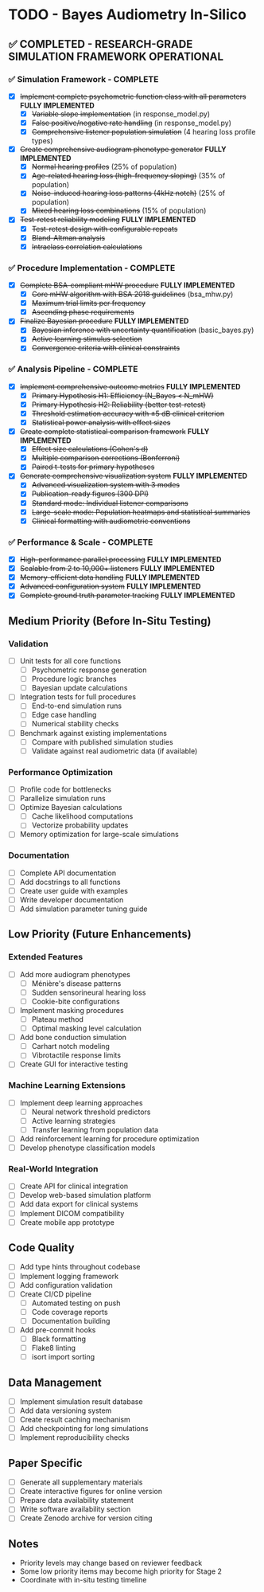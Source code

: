 # TODO - Bayes Audiometry In-Silico

## ✅ COMPLETED - RESEARCH-GRADE SIMULATION FRAMEWORK OPERATIONAL

### ✅ Simulation Framework - COMPLETE
- [x] ~~Implement complete psychometric function class with all parameters~~ **FULLY IMPLEMENTED**
  - [x] ~~Variable slope implementation~~ (in response_model.py)
  - [x] ~~False positive/negative rate handling~~ (in response_model.py)
  - [x] ~~Comprehensive listener population simulation~~ (4 hearing loss profile types)
- [x] ~~Create comprehensive audiogram phenotype generator~~ **FULLY IMPLEMENTED**
  - [x] ~~Normal hearing profiles~~ (25% of population)
  - [x] ~~Age-related hearing loss (high-frequency sloping)~~ (35% of population)
  - [x] ~~Noise-induced hearing loss patterns (4kHz notch)~~ (25% of population)
  - [x] ~~Mixed hearing loss combinations~~ (15% of population)
- [x] ~~Test-retest reliability modeling~~ **FULLY IMPLEMENTED**
  - [x] ~~Test-retest design with configurable repeats~~
  - [x] ~~Bland-Altman analysis~~
  - [x] ~~Intraclass correlation calculations~~

### ✅ Procedure Implementation - COMPLETE
- [x] ~~Complete BSA-compliant mHW procedure~~ **FULLY IMPLEMENTED**
  - [x] ~~Core mHW algorithm with BSA 2018 guidelines~~ (bsa_mhw.py)
  - [x] ~~Maximum trial limits per frequency~~
  - [x] ~~Ascending phase requirements~~
- [x] ~~Finalize Bayesian procedure~~ **FULLY IMPLEMENTED**
  - [x] ~~Bayesian inference with uncertainty quantification~~ (basic_bayes.py)
  - [x] ~~Active learning stimulus selection~~
  - [x] ~~Convergence criteria with clinical constraints~~

### ✅ Analysis Pipeline - COMPLETE
- [x] ~~Implement comprehensive outcome metrics~~ **FULLY IMPLEMENTED**
  - [x] ~~Primary Hypothesis H1: Efficiency (N_Bayes < N_mHW)~~
  - [x] ~~Primary Hypothesis H2: Reliability (better test-retest)~~
  - [x] ~~Threshold estimation accuracy with ±5 dB clinical criterion~~
  - [x] ~~Statistical power analysis with effect sizes~~
- [x] ~~Create complete statistical comparison framework~~ **FULLY IMPLEMENTED**
  - [x] ~~Effect size calculations (Cohen's d)~~
  - [x] ~~Multiple comparison corrections (Bonferroni)~~
  - [x] ~~Paired t-tests for primary hypotheses~~
- [x] ~~Generate comprehensive visualization system~~ **FULLY IMPLEMENTED**
  - [x] ~~Advanced visualization system with 3 modes~~
  - [x] ~~Publication-ready figures (300 DPI)~~
  - [x] ~~Standard mode: Individual listener comparisons~~
  - [x] ~~Large-scale mode: Population heatmaps and statistical summaries~~
  - [x] ~~Clinical formatting with audiometric conventions~~

### ✅ Performance & Scale - COMPLETE
- [x] ~~High-performance parallel processing~~ **FULLY IMPLEMENTED**
- [x] ~~Scalable from 2 to 10,000+ listeners~~ **FULLY IMPLEMENTED**
- [x] ~~Memory-efficient data handling~~ **FULLY IMPLEMENTED**
- [x] ~~Advanced configuration system~~ **FULLY IMPLEMENTED**
- [x] ~~Complete ground truth parameter tracking~~ **FULLY IMPLEMENTED**

## Medium Priority (Before In-Situ Testing)

### Validation

- [ ] Unit tests for all core functions
  - [ ] Psychometric response generation
  - [ ] Procedure logic branches
  - [ ] Bayesian update calculations
- [ ] Integration tests for full procedures
  - [ ] End-to-end simulation runs
  - [ ] Edge case handling
  - [ ] Numerical stability checks
- [ ] Benchmark against existing implementations
  - [ ] Compare with published simulation studies
  - [ ] Validate against real audiometric data (if available)

### Performance Optimization

- [ ] Profile code for bottlenecks
- [ ] Parallelize simulation runs
- [ ] Optimize Bayesian calculations
  - [ ] Cache likelihood computations
  - [ ] Vectorize probability updates
- [ ] Memory optimization for large-scale simulations

### Documentation

- [ ] Complete API documentation
- [ ] Add docstrings to all functions
- [ ] Create user guide with examples
- [ ] Write developer documentation
- [ ] Add simulation parameter tuning guide

## Low Priority (Future Enhancements)

### Extended Features

- [ ] Add more audiogram phenotypes
  - [ ] Ménière's disease patterns
  - [ ] Sudden sensorineural hearing loss
  - [ ] Cookie-bite configurations
- [ ] Implement masking procedures
  - [ ] Plateau method
  - [ ] Optimal masking level calculation
- [ ] Add bone conduction simulation
  - [ ] Carhart notch modeling
  - [ ] Vibrotactile response limits
- [ ] Create GUI for interactive testing

### Machine Learning Extensions

- [ ] Implement deep learning approaches
  - [ ] Neural network threshold predictors
  - [ ] Active learning strategies
  - [ ] Transfer learning from population data
- [ ] Add reinforcement learning for procedure optimization
- [ ] Develop phenotype classification models

### Real-World Integration

- [ ] Create API for clinical integration
- [ ] Develop web-based simulation platform
- [ ] Add data export for clinical systems
- [ ] Implement DICOM compatibility
- [ ] Create mobile app prototype

## Code Quality

- [ ] Add type hints throughout codebase
- [ ] Implement logging framework
- [ ] Add configuration validation
- [ ] Create CI/CD pipeline
  - [ ] Automated testing on push
  - [ ] Code coverage reports
  - [ ] Documentation building
- [ ] Add pre-commit hooks
  - [ ] Black formatting
  - [ ] Flake8 linting
  - [ ] isort import sorting

## Data Management

- [ ] Implement simulation result database
- [ ] Add data versioning system
- [ ] Create result caching mechanism
- [ ] Add checkpointing for long simulations
- [ ] Implement reproducibility checks

## Paper Specific

- [ ] Generate all supplementary materials
- [ ] Create interactive figures for online version
- [ ] Prepare data availability statement
- [ ] Write software availability section
- [ ] Create Zenodo archive for version citing

## Notes

- Priority levels may change based on reviewer feedback
- Some low priority items may become high priority for Stage 2
- Coordinate with in-situ testing timeline

